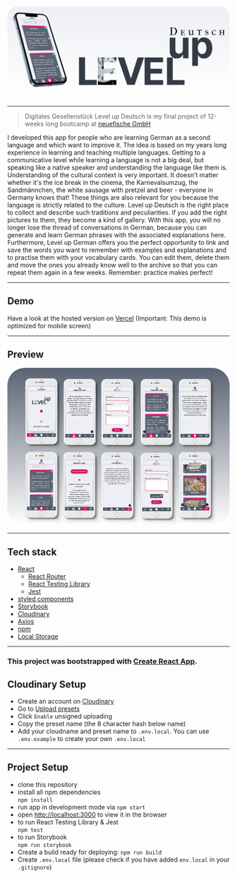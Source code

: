 ## ![hero](/public/logo.png)

---

> Digitales Gesellenstück Level up Deutsch is my final project of 12-weeks long bootcamp at [neuefische GmbH](https://www.neuefische.de)

I developed this app for people who are learning German as a second language and which want to improve it. The idea is based on my years long experience in learning and teaching multiple languages. Getting to a communicative level while learning a language is not a big deal, but speaking like a native speaker and understanding the language like them is. Understanding of the cultural context is very important. It doesn't matter whether it's the ice break in the cinema, the Karnevalsumzug, the Sandmännchen, the white sausage with pretzel and beer - everyone in Germany knows that! These things are also relevant for you because the language is strictly related to the culture. Level up Deutsch is the right place to collect and describe such traditions and peculiarities. If you add the right pictures to them, they become a kind of gallery. With this app, you will no longer lose the thread of conversations in German, because you can generate and learn German phrases with the associated explanations here. Furthermore, Level up German offers you the perfect opportunity to link and save the words you want to remember with examples and explanations and to practise them with your vocabulary cards. You can edit them, delete them and move the ones you already know well to the archive so that you can repeat them again in a few weeks. Remember: practice makes perfect!

---

## Demo

Have a look at the hosted version on [Vercel](https://level-up-deutsch.vercel.app/) (Important: This demo is optimized for mobile screen)

---

## Preview

![App screens](/public/preview.png)

---

## Tech stack

- [React](https://reactjs.org/)
  - [React Router](https://reactrouter.com/)
  - [React Testing Library](https://testing-library.com/docs/react-testing-library/intro/)
  - [Jest](https://jestjs.io/)
- [styled components](https://styled-components.com/)
- [Storybook](https://storybook.js.org/)
- [Cloudinary](https://cloudinary.com/)
- [Axios](https://axios-http.com/docs/intro)
- [npm](https://www.npmjs.com/)
- [Local Storage](https://developer.mozilla.org/en-US/docs/Web/API/Window/localStorage)

---

### This project was bootstrapped with [Create React App](https://github.com/facebook/create-react-app).

## Cloudinary Setup

- Create an account on [Cloudinary](https://cloudinary.com/)
- Go to [Upload presets](https://cloudinary.com/console/settings/upload#upload_presets)
- Click `Enable` unsigned uploading
- Copy the preset name (the 8 character hash below name)
- Add your cloudname and preset name to `.env.local`. You can use `.env.example` to create your own `.env.local`

---

## Project Setup

- clone this repository
- install all npm dependencies  
   `npm install`
- run app in development mode via `npm start`
- open [http://localhost:3000](http://localhost:3000) to view it in the browser
- to run React Testing Library & Jest  
   `npm test`
- to run Storybook  
  `npm run storybook`
- Create a build ready for deploying: `npm run build`
- Create `.env.local` file (please check if you have added `env.local` in your `.gitignore`)
